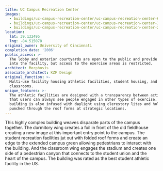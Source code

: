 ```yaml
---
title: UC Campus Recreation Center
images:
  - buildings/uc-campus-recreation-center/uc-campus-recreation-center-0_p5z61x
  - buildings/uc-campus-recreation-center/uc-campus-recreation-center-1_hnrqm0
  - buildings/uc-campus-recreation-center/uc-campus-recreation-center-2_qipdns
location:
  lat: 39.132495
  lng: -84.515078
original_owner: University of Cincinnati
completion_date: '2006'
public_access: >-
  The lobby and exterior courtyards are open to the public and provide views
  into the facility, but access to the exercise areas is restricted.
architect: Morphosis
associate_architect: KZF Design
original_function: >-
  Multi-use facility housing athletic facilities, student housing, and
  classrooms.
unique_features: >-
  The athletic facilities are designed with a transparency between activities so
  that users can always see people engaged in other types of exercise.  The
  building is also infused with daylight using clerestory lites and holes
  punched through the roof forms at strategic locations.
---
```


This highly complex building weaves disparate parts of the campus together. The dormitory wing creates a foil in front of the old fieldhouse creating a new image at this important entry point to the campus. The student recreation facilities jut out with folded roof forms and create an edge to the extended campus green allowing pedestrians to interact with the building. And the classroom wing engages the stadium and creates one side of a pedestrian canyon that connects to the student union and the heart of the campus. The building was rated as the best student athletic facility in the US.
